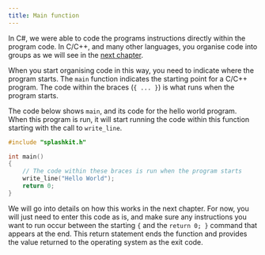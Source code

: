 ```yaml
---
title: Main function 
---
```


In C#, we were able to code the programs instructions directly within the program code. In C/C++, and many other languages, you organise code into groups as we will see in the [next chapter](../../../2-organising-code/0-overview).

When you start organising code in this way, you need to indicate where the program starts. The `main` function indicates the starting point for a C/C++ program. The code within the braces (`{ ... }`) is what runs when the program starts.

The code below shows `main`, and its code for the hello world program. When this program is run, it will start running the code within this function starting with the call to `write_line`.

```cpp
#include "splashkit.h"

int main()
{
    // The code within these braces is run when the program starts
    write_line("Hello World");
    return 0;
}
```

We will go into details on how this works in the next chapter. For now, you will just need to enter this code as is, and make sure any instructions you want to run occur between the starting `{` and the `return 0; }` command that appears at the end. This return statement ends the function and provides the value returned to the operating system as the exit code.
